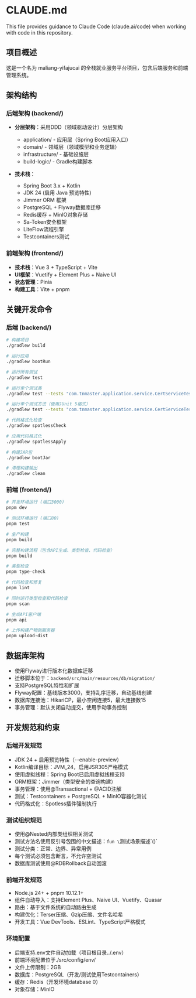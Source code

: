 # CLAUDE.md

This file provides guidance to Claude Code (claude.ai/code) when working with code in this repository.

## 项目概述

这是一个名为 maliang-yifajucai 的全栈就业服务平台项目，包含后端服务和前端管理系统。

## 架构结构

### 后端架构 (backend/)
- **分层架构**：采用DDD（领域驱动设计）分层架构
  - application/ - 应用层（Spring Boot应用入口）
  - domain/ - 领域层（领域模型和业务逻辑）
  - infrastructure/ - 基础设施层
  - build-logic/ - Gradle构建脚本

- **技术栈**：
  - Spring Boot 3.x + Kotlin 
  - JDK 24 (启用 Java 预览特性)
  - Jimmer ORM 框架
  - PostgreSQL + Flyway数据库迁移
  - Redis缓存 + MinIO对象存储
  - Sa-Token安全框架
  - LiteFlow流程引擎
  - Testcontainers测试

### 前端架构 (frontend/)
- **技术栈**：Vue 3 + TypeScript + Vite
- **UI框架**：Vuetify + Element Plus + Naive UI
- **状态管理**：Pinia
- **构建工具**：Vite + pnpm

## 关键开发命令

### 后端 (backend/)
```bash
# 构建项目
./gradlew build

# 运行应用
./gradlew bootRun

# 运行所有测试
./gradlew test

# 运行单个测试类
./gradlew test --tests "com.tnmaster.application.service.CertServiceTest"

# 运行单个测试方法（使用JUnit 5格式）
./gradlew test --tests "com.tnmaster.application.service.CertServiceTest.正常 上传单个有效证件附件时，应成功保存并返回正确结果"

# 代码格式化检查
./gradlew spotlessCheck

# 应用代码格式化
./gradlew spotlessApply

# 构建JAR包
./gradlew bootJar

# 清理构建输出
./gradlew clean
```

### 前端 (frontend/)
```bash
# 开发环境运行 (端口3000)
pnpm dev

# 测试环境运行 (端口80)
pnpm test

# 生产构建
pnpm build

# 完整构建流程（包含API生成、类型检查、代码检查）
pnpm build

# 类型检查
pnpm type-check

# 代码检查和修复
pnpm lint

# 同时运行类型检查和代码检查
pnpm scan

# 生成API客户端
pnpm api

# 上传构建产物到服务器
pnpm upload-dist
```

## 数据库架构

- 使用Flyway进行版本化数据库迁移
- 迁移脚本位于：`backend/src/main/resources/db/migration/`
- 支持PostgreSQL特性和扩展
- Flyway配置：基线版本3000，支持乱序迁移，自动基线创建
- 数据库连接池：HikariCP，最小空闲连接5，最大连接数15
- 事务管理：默认关闭自动提交，使用手动事务控制

## 开发规范和约束

### 后端开发规范
- JDK 24 + 启用预览特性（--enable-preview）
- Kotlin编译目标：JVM_24，启用JSR305严格模式
- 使用虚拟线程：Spring Boot已启用虚拟线程支持
- ORM框架：Jimmer（类型安全的查询构建）
- 事务管理：使用@Transactional + @ACID注解
- 测试：Testcontainers + PostgreSQL + MinIO容器化测试
- 代码格式化：Spotless插件强制执行

### 测试组织规范
- 使用@Nested内部类组织相关测试
- 测试方法名使用反引号包围的中文描述：`fun \`测试场景描述\`()`
- 测试分类：正常、边界、异常用例
- 每个测试必须包含断言，不允许空测试
- 数据库测试使用@RDBRollback自动回滚

### 前端开发规范
- Node.js 24+ + pnpm 10.12.1+
- 组件自动导入：支持Element Plus、Naive UI、Vuetify、Quasar
- 路由：基于文件系统的自动路由生成
- 构建优化：Terser压缩、Gzip压缩、文件名哈希
- 开发工具：Vue DevTools、ESLint、TypeScript严格模式

### 环境配置
- 后端支持.env文件自动加载（项目根目录../.env）
- 前端环境配置位于./src/config/env/
- 文件上传限制：2GB
- 数据库：PostgreSQL（开发/测试使用Testcontainers）
- 缓存：Redis（开发环境database 0）
- 对象存储：MinIO
